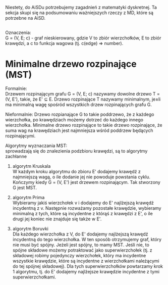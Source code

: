 Niestety, do AiSDu potrzebujemy zagadnień z matematyki dyskretnej. Ta sekcja skupi się na podsumowaniu ważniejszych rzeczy z MD, które są potrzebne na AiSD.

##

Oznaczenia:  
G = (V, E; c) - graf nieskierowany, gdzie V to zbiór wierzchołków, E to zbiór krawędzi, a c to funkcja wagowa (tj. c(edge) => number).

# Minimalne drzewo rozpinające (MST)

Formalnie:  
Drzewem rozpinającym grafu G = (V, E; c) nazywamy dowolne drzewo T = (V, E'),
takie, że E' ⊆ E. Drzewo rozpinające T nazywamy minimalnym, je±li ma minimalną wagę spośród
wszystkich drzew rozpinających grafu G.

Nieformalnie:
Drzewo rozpianające G to takie poddrzewo, że z każdego wierzchołka, po krawędziach możemy dotrzeć do każdego innego wierzchołka.
Minimalne drzewo rozpinające to takie drzewo rozpinające, że suma wag na krawędziach jest najmniejsza wśród poddrzew będących rozpinającymi.

Algorytmy wyznaczania MST:  
sprowadzają się do znalezienia podzbioru krawędzi, są to algorytmy zachłanne

1. algorytm Kruskala  
   W każdym kroku algorytmu do zbioru E' dodajemy krawędź z najmniejszą wagą, o ile dodanie jej nie powoduje powstania cyklu. Kończymy kiedy G = (V, E') jest drzewem rozpinającym. Tak stworzony G jest MST.

2. algorytm Prima  
   Wybieramy jakiś wierzchołek v i dodajemy do E' najlżejszą krawędź incydentną z v. Następnie rozważamy pozostałe krawędzie, wybieramy minimalną z tych, które są incydentne z którąś z krawędzi z E', o ile drugi jej koniec nie znajduje się także w E'.

3. algorytm Boruvki  
   Dla każdego wierzchołka z V, do E' dodajemy najlżejszą krawędź incydentną do tego wierzchołka. W ten sposób otrzymujemy graf, który nie musi być spójny. Jeżeli jest spójny, to mamy MST. Jeśli nie, to spójne składowe możemy potraktować jako superwierzchołek (tj. z składowej robimy pojedynczy wierzchołek, który ma incydentne wszystkie krawędzie, które są incydentne z wierzchołkami należącymi do tej spójnej składowej). Dla tych superwierzchołków powtarzamy krok 1 algorytmu, tj. do E' dodajemy najlżejsze krawędzie incydentne z tymi superwierzchołkami.
